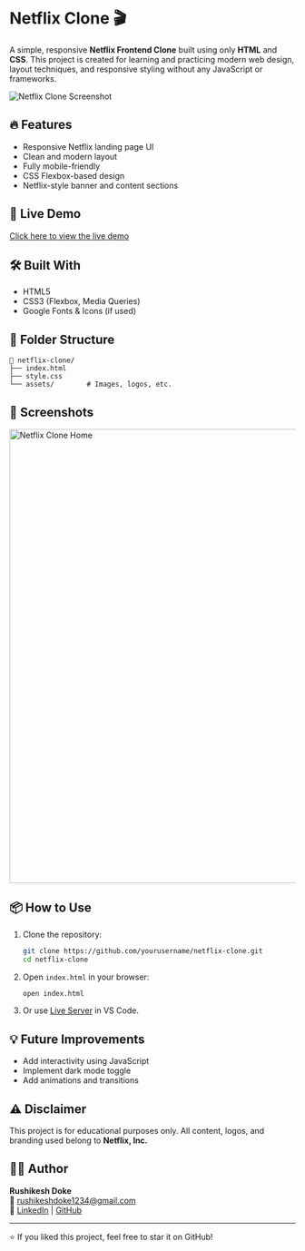 # Netflix Clone 🎬

A simple, responsive **Netflix Frontend Clone** built using only **HTML** and **CSS**. This project is created for learning and practicing modern web design, layout techniques, and responsive styling without any JavaScript or frameworks.

![Netflix Clone Screenshot](./screenshot.png)

## 🔥 Features

- Responsive Netflix landing page UI
- Clean and modern layout
- Fully mobile-friendly
- CSS Flexbox-based design
- Netflix-style banner and content sections

## 🚀 Live Demo

[Click here to view the live demo](https://netflix-frontend-4h83.onrender.com)

## 🛠️ Built With

- HTML5
- CSS3 (Flexbox, Media Queries)
- Google Fonts & Icons (if used)

## 📂 Folder Structure

```
📁 netflix-clone/
├── index.html
├── style.css
└── assets/        # Images, logos, etc.
```

## 📸 Screenshots

<img src="screenshots/homepage.png" width="800px" alt="Netflix Clone Home" />

## 📦 How to Use

1. Clone the repository:

   ```bash
   git clone https://github.com/yourusername/netflix-clone.git
   cd netflix-clone
   ```

2. Open `index.html` in your browser:

   ```bash
   open index.html
   ```

3. Or use [Live Server](https://netflix-frontend-4h83.onrender.com) in VS Code.

## 💡 Future Improvements

- Add interactivity using JavaScript
- Implement dark mode toggle
- Add animations and transitions

## ⚠️ Disclaimer

This project is for educational purposes only. All content, logos, and branding used belong to **Netflix, Inc.**

## 🙋‍♂️ Author

**Rushikesh Doke**  
📧 rushikeshdoke1234@gmail.com  
🔗 [LinkedIn](https://www.linkedin.com/in/rushikesh-doke-610696261/) | [GitHub](https://github.com/Rushikesh0864)

---

⭐ If you liked this project, feel free to star it on GitHub!

